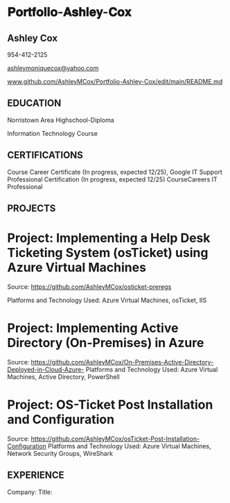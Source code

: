 # 𝐏𝐨𝐫𝐭𝐟𝐨𝐥𝐢𝐨-𝐀𝐬𝐡𝐥𝐞𝐲-𝐂𝐨𝐱
##  Ashley Cox
954-412-2125

 ashleymoniquecox@yahoo.com
 
 www.github.com/AshleyMCox/Portfolio-Ashley-Cox/edit/main/README.md
 
 ## EDUCATION
 Norristown Area Highschool-Diploma
 
 Information Technology Course
##  CERTIFICATIONS
 Course Career Certificate (In progress, expected 12/25),
 Google IT Support Professional Certification (In progress, expected 12/25)
 CourseCareers IT Professional

 ## PROJECTS
 # Project: Implementing a Help Desk Ticketing System (osTicket) using Azure Virtual Machines
 Source: https://github.com/AshleyMCox/osticket-preregs
 
 Platforms and Technology Used: Azure Virtual Machines, osTicket, IIS
 
 # Project: Implementing Active Directory (On-Premises) in Azure
 Source: https://github.com/AshleyMCox/On-Premises-Active-Directory-Deployed-in-Cloud-Azure-
 Platforms and Technology Used: Azure Virtual Machines, Active Directory, PowerShell
 
 # Project: OS-Ticket Post Installation and Configuration
 Source: https://github.com/AshleyMCox/osTicket-Post-Installation-Configuration
 Platforms and Technology Used: Azure Virtual Machines, Network Security Groups, WireShark

 ## EXPERIENCE
 Company: <Company Name>
 Title: <Title>
 ● Responsibility 1 (with metrics if possible)
 ● Responsibility 2
 ● Responsibility 3
 Company: <Company Name>
 Title: <Title>
 <General responsibilities (1 sentence)>
 SKILLS ANDTECHNOLOGIES
 Start Date- End Date
 Start Date- End Date
 Microsoft Office Suite, Help Desk, Ticketing System, Azure, Network Security Groups, Firewalls, ACLs (Access Control
 
